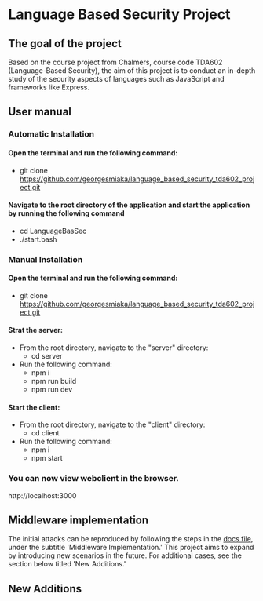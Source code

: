 # Language Based Security Project
## The goal of the project
Based on the course project from Chalmers, course code TDA602 (Language-Based Security), the aim of this project is to conduct an in-depth study of the security aspects of languages such as JavaScript and frameworks like Express.

## User manual
### Automatic Installation
#### Open the terminal and run the following command:
- git clone https://github.com/georgesmiaka/language_based_security_tda602_project.git
#### Navigate to the root directory of the application and start the application by running the following command
- cd LanguageBasSec
- ./start.bash

### Manual Installation
#### Open the terminal and run the following command:
- git clone https://github.com/georgesmiaka/language_based_security_tda602_project.git
 
#### Strat the server:
- From the root directory, navigate to the "server" directory:
  + cd server
- Run the following command:
  + npm i
  + npm run build
  + npm run dev
  
#### Start the client:
- From the root directory, navigate to the "client" directory:
  + cd client
- Run the following command:
  + npm i
  + npm start

### You can now view webclient in the browser.
http://localhost:3000

## Middleware implementation
The initial attacks can be reproduced by following the steps in the [docs file](https://github.com/georgesmiaka/LanguageBasSec/blob/main/docs/Project_Report_v1.0.pdf), under the subtitle 'Middleware Implementation.' This project aims to expand by introducing new scenarios in the future. For additional cases, see the section below titled 'New Additions.'

## New Additions

